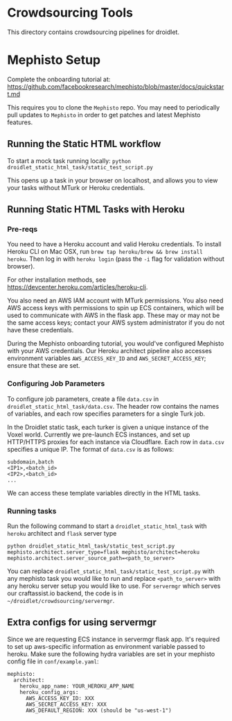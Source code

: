 # Crowdsourcing Tools

This directory contains crowdsourcing pipelines for droidlet.

# Mephisto Setup

Complete the onboarding tutorial at:
https://github.com/facebookresearch/mephisto/blob/master/docs/quickstart.md

This requires you to clone the `Mephisto` repo. You may need to periodically pull updates to `Mephisto` in order to get patches and latest Mephisto features.

## Running the Static HTML workflow
To start a mock task running locally:
`python droidlet_static_html_task/static_test_script.py`

This opens up a task in your browser on localhost, and allows you to view your tasks without MTurk or Heroku credentials. 

## Running Static HTML Tasks with Heroku

### Pre-reqs
You need to have a Heroku account and valid Heroku credentials. To install Heroku CLI on Mac OSX, run `brew tap heroku/brew && brew install heroku`. Then log in with `heroku login` (pass the `-i` flag for validation without browser).

For other installation methods, see https://devcenter.heroku.com/articles/heroku-cli.

You also need an AWS IAM account with MTurk permissions. You also need AWS access keys with permissions to spin up ECS containers, which will be used to communicate with AWS in the flask app. These may or may not be the same access keys; contact your AWS system administrator if you do not have these credentials. 

During the Mephisto onboarding tutorial, you would've configured Mephisto with your AWS credentials. Our Heroku architect pipeline also accesses environment variables `AWS_ACCESS_KEY_ID` and `AWS_SECRET_ACCESS_KEY`; ensure that these are set.

### Configuring Job Parameters
To configure job parameters, create a file `data.csv` in `droidlet_static_html_task/data.csv`. The header row contains the names of variables, and each row specifies parameters for a single Turk job.

In the Droidlet static task, each turker is given a unique instance of the Voxel world. Currently we pre-launch ECS instances, and set up HTTP/HTTPS proxies for each instance via Cloudflare. Each row in `data.csv` specifies a unique IP. The format of `data.csv` is as follows:

```
subdomain,batch
<IP1>,<batch_id>
<IP2>,<batch_id>
...
```

We can access these template variables directly in the HTML tasks.

### Running tasks
Run the following command to start a `droidlet_static_html_task` with `heroku` architect and `flask` server type

```
python droidlet_static_html_task/static_test_script.py mephisto.architect.server_type=flask mephisto/architect=heroku mephisto.architect.server_source_path=<path_to_server>
```

You can replace `droidlet_static_html_task/static_test_script.py` with any mephisto task you would like to run and replace `<path_to_server>` with any heroku server setup you would like to use. For `servermgr` which serves our craftassist.io backend, the code is in `~/droidlet/crowdsourcing/servermgr`.
## Extra configs for using servermgr

Since we are requesting ECS instance in servermgr flask app. It's required to set up aws-specific information as environment variable passed to heroku. Make sure the following hydra variables are set in your mephisto config file in `conf/example.yaml`:

```
mephisto:
  architect:
    heroku_app_name: YOUR_HEROKU_APP_NAME
    heroku_config_args:
      AWS_ACCESS_KEY_ID: XXX
      AWS_SECRET_ACCESS_KEY: XXX
      AWS_DEFAULT_REGION: XXX (should be "us-west-1")
```